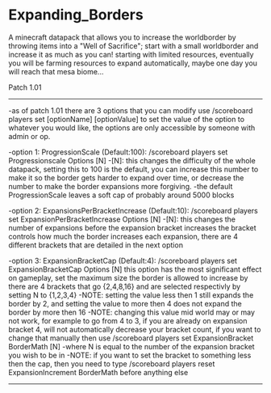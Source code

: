 # Expanding_Borders
A minecraft datapack that allows you to increase the worldborder by throwing items into a "Well of Sacrifice"; start with a small worldborder and increase it as much as you can! starting with limited resources, eventually you will be farming resources to expand automatically, maybe one day you will reach that mesa biome...

Patch 1.01
___________________________________________________________________________________________________________________________
-as of patch 1.01 there are 3 options that you can modify
	use /scoreboard players set [optionName] [optionValue]
		to set the value of the option to whatever you would like, the options
		are only accessible by someone with admin or op.

-option 1: ProgressionScale (Default:100): /scoreboard players set Progressionscale Options [N]
	-[N]: this changes the difficulty of the whole datapack, setting this to 100 is
	the default, you can increase this number to make it so the border gets harder
	to expand over time, or decrease the number to make the border expansions more
	forgiving.
	-the default ProgressionScale leaves a soft cap of probably around 5000 blocks

-option 2: ExpansionsPerBracketIncrease (Default:10): /scoreboard players set ExpansionPerBracketIncrease Options [N]
	-[N]: this changes the number of expansions before the expansion bracket increases
	the bracket controls how much the border increases each expansion, there are 4 different brackets 
	that are detailed in the next option

-option 3: ExpansionBracketCap (Default:4): /scoreboard players set ExpansionBracketCap Options [N]
	this option has the most significant effect on gameplay, set the maximum size the border is allowed
	to increase by there are 4 brackets that go {2,4,8,16} and are selected respectivly by setting N to
	{1,2,3,4}
	-NOTE: setting the value less then 1 still expands the border by 2, and setting the value to more then
	4 does not expand the border by more then 16
	-NOTE: changing this value mid world may or may not work, for example to go from 4 to 3, if you are already
	on expansion bracket 4, will not automatically decrease your bracket count, if you want to change that manually
	then use /scoreboard players set ExpansionBracket BorderMath [N]
		-where N is equal to the number of the expansion bracket you wish to be in
		-NOTE: if you want to set the bracket to something less then the cap, then you need to type
			/scoreboard players reset ExpansionIncrement BorderMath
		before anything else

___________________________________________________________________________________________________________________________